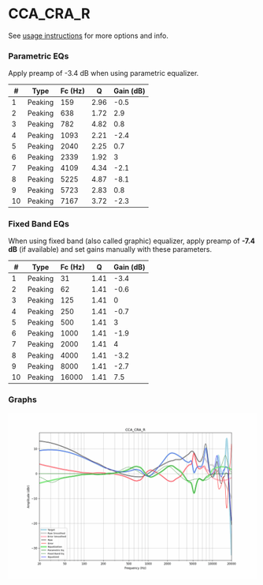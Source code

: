 # CCA_CRA_R
See [usage instructions](https://github.com/jaakkopasanen/AutoEq#usage) for more options and info.

### Parametric EQs
Apply preamp of -3.4 dB when using parametric equalizer.

|   # | Type    |   Fc (Hz) |    Q |   Gain (dB) |
|-----|---------|-----------|------|-------------|
|   1 | Peaking |       159 | 2.96 |        -0.5 |
|   2 | Peaking |       638 | 1.72 |         2.9 |
|   3 | Peaking |       782 | 4.82 |         0.8 |
|   4 | Peaking |      1093 | 2.21 |        -2.4 |
|   5 | Peaking |      2040 | 2.25 |         0.7 |
|   6 | Peaking |      2339 | 1.92 |         3   |
|   7 | Peaking |      4109 | 4.34 |        -2.1 |
|   8 | Peaking |      5225 | 4.87 |        -8.1 |
|   9 | Peaking |      5723 | 2.83 |         0.8 |
|  10 | Peaking |      7167 | 3.72 |        -2.3 |

### Fixed Band EQs
When using fixed band (also called graphic) equalizer, apply preamp of **-7.4 dB** (if available) and set gains manually with these parameters.

|   # | Type    |   Fc (Hz) |    Q |   Gain (dB) |
|-----|---------|-----------|------|-------------|
|   1 | Peaking |        31 | 1.41 |        -3.4 |
|   2 | Peaking |        62 | 1.41 |        -0.6 |
|   3 | Peaking |       125 | 1.41 |         0   |
|   4 | Peaking |       250 | 1.41 |        -0.7 |
|   5 | Peaking |       500 | 1.41 |         3   |
|   6 | Peaking |      1000 | 1.41 |        -1.9 |
|   7 | Peaking |      2000 | 1.41 |         4   |
|   8 | Peaking |      4000 | 1.41 |        -3.2 |
|   9 | Peaking |      8000 | 1.41 |        -2.7 |
|  10 | Peaking |     16000 | 1.41 |         7.5 |

### Graphs
![](./CCA_CRA_R.png)
